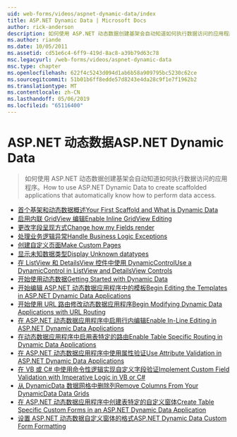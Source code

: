 ```yaml
---
uid: web-forms/videos/aspnet-dynamic-data/index
title: ASP.NET Dynamic Data | Microsoft Docs
author: rick-anderson
description: 如何使用 ASP.NET 动态数据创建基架会自动知道如何执行数据访问的应用程序。
ms.author: riande
ms.date: 10/05/2011
ms.assetid: cd51e6c4-6ff9-419d-8ac8-a39b79d63c78
msc.legacyurl: /web-forms/videos/aspnet-dynamic-data
msc.type: chapter
ms.openlocfilehash: 622f4c5243d094d1ab6b58a909795bc5230c62ce
ms.sourcegitcommit: 51b01b6ff8edde57d8243e4da28c9f1e7f1962b2
ms.translationtype: MT
ms.contentlocale: zh-CN
ms.lasthandoff: 05/06/2019
ms.locfileid: "65116400"
---
```

# <a name="aspnet-dynamic-data"></a><span data-ttu-id="ef242-103">ASP.NET 动态数据</span><span class="sxs-lookup"><span data-stu-id="ef242-103">ASP.NET Dynamic Data</span></span>

> <span data-ttu-id="ef242-104">如何使用 ASP.NET 动态数据创建基架会自动知道如何执行数据访问的应用程序。</span><span class="sxs-lookup"><span data-stu-id="ef242-104">How to use ASP.NET Dynamic Data to create scaffolded applications that automatically know how to perform data access.</span></span>

- [<span data-ttu-id="ef242-105">首个基架和动态数据概述</span><span class="sxs-lookup"><span data-stu-id="ef242-105">Your First Scaffold and What is Dynamic Data</span></span>](your-first-scaffold-and-what-is-dynamic-data.md)
- [<span data-ttu-id="ef242-106">启用内联 GridView 编辑</span><span class="sxs-lookup"><span data-stu-id="ef242-106">Enable Inline GridView Editing</span></span>](how-do-i-enable-inline-gridview-editing.md)
- [<span data-ttu-id="ef242-107">更改字段呈现方式</span><span class="sxs-lookup"><span data-stu-id="ef242-107">Change how my Fields render</span></span>](how-do-i-change-how-my-fields-render.md)
- [<span data-ttu-id="ef242-108">处理业务逻辑异常</span><span class="sxs-lookup"><span data-stu-id="ef242-108">Handle Business Logic Exceptions</span></span>](how-do-i-handle-business-logic-exceptions.md)
- [<span data-ttu-id="ef242-109">创建自定义页面</span><span class="sxs-lookup"><span data-stu-id="ef242-109">Make Custom Pages</span></span>](how-do-i-make-custom-pages.md)
- [<span data-ttu-id="ef242-110">显示未知数据类型</span><span class="sxs-lookup"><span data-stu-id="ef242-110">Display Unknown datatypes</span></span>](how-do-i-display-unknown-datatypes.md)
- [<span data-ttu-id="ef242-111">在 ListView 和 DetailsView 控件中使用 DynamicControl</span><span class="sxs-lookup"><span data-stu-id="ef242-111">Use a DynamicControl in ListView and DetailsView Controls</span></span>](how-do-i-use-a-dynamiccontrol-in-listview-and-detailsview-controls.md)
- [<span data-ttu-id="ef242-112">开始使用动态数据</span><span class="sxs-lookup"><span data-stu-id="ef242-112">Getting Started with Dynamic Data</span></span>](getting-started-with-dynamic-data.md)
- [<span data-ttu-id="ef242-113">开始编辑 ASP.NET 动态数据应用程序中的模板</span><span class="sxs-lookup"><span data-stu-id="ef242-113">Begin Editing the Templates in ASP.NET Dynamic Data Applications</span></span>](begin-editing-the-templates-in-aspnet-dynamic-data-applications.md)
- [<span data-ttu-id="ef242-114">开始使用 URL 路由修改动态数据应用程序</span><span class="sxs-lookup"><span data-stu-id="ef242-114">Begin Modifying Dynamic Data Applications with URL Routing</span></span>](begin-modifying-dynamic-data-applications-with-url-routing.md)
- [<span data-ttu-id="ef242-115">在 ASP.NET 动态数据应用程序中启用行内编辑</span><span class="sxs-lookup"><span data-stu-id="ef242-115">Enable In-Line Editing in ASP.NET Dynamic Data Applications</span></span>](enable-in-line-editing-in-aspnet-dynamic-data-applications.md)
- [<span data-ttu-id="ef242-116">在动态数据应用程序中启用表特定的路由</span><span class="sxs-lookup"><span data-stu-id="ef242-116">Enable Table Specific Routing in Dynamic Data Applications</span></span>](how-to-enable-table-specific-routing-in-dynamic-data-applications.md)
- [<span data-ttu-id="ef242-117">在 ASP.NET 动态数据应用程序中使用属性验证</span><span class="sxs-lookup"><span data-stu-id="ef242-117">Use Attribute Validation in ASP.NET Dynamic Data Applications</span></span>](how-to-use-attribute-validation-in-aspnet-dynamic-data-applications.md)
- [<span data-ttu-id="ef242-118">在 VB 或 C# 中使用命令性逻辑实现自定义字段验证</span><span class="sxs-lookup"><span data-stu-id="ef242-118">Implement Custom Field Validation with Imperative Logic in VB or C#</span></span>](how-to-implement-custom-field-validation-with-imperative-logic-in-vb-or-c.md)
- [<span data-ttu-id="ef242-119">从 DynamicData 数据网格中删除列</span><span class="sxs-lookup"><span data-stu-id="ef242-119">Remove Columns From Your DynamicData Data Grids</span></span>](how-to-remove-columns-from-your-dynamicdata-data-grids.md)
- [<span data-ttu-id="ef242-120">在 ASP.NET 动态数据应用程序中创建表特定的自定义窗体</span><span class="sxs-lookup"><span data-stu-id="ef242-120">Create Table Specific Custom Forms in an ASP.NET Dynamic Data Application</span></span>](how-to-create-table-specific-custom-forms-in-an-aspnet-dynamic-data-application.md)
- [<span data-ttu-id="ef242-121">设置 ASP.NET 动态数据自定义窗体的格式</span><span class="sxs-lookup"><span data-stu-id="ef242-121">ASP.NET Dynamic Data Custom Form Formatting</span></span>](aspnet-dynamic-data-custom-form-formatting.md)

